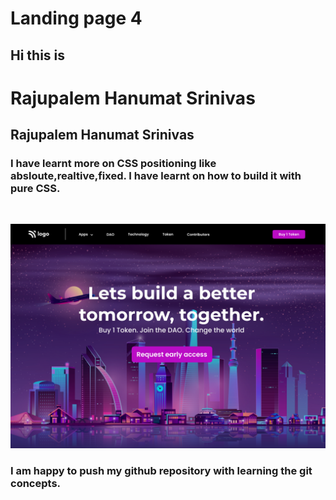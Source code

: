 # Landing page 4

## Hi this is 
# Rajupalem Hanumat Srinivas  

## Rajupalem Hanumat Srinivas 

### I have learnt more on CSS positioning like absloute,realtive,fixed. I have learnt on how to build it with pure  __CSS__.

&nbsp;

![project_1 logo](https://github.com/RHSrinivas/04-Booktickets-landingpage/blob/main/5.png)

### I am happy to push my github repository with learning the git concepts.
